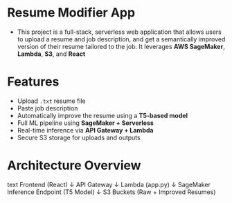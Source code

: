# Resume Modifier App

- This project is a full-stack, serverless web application that allows users to upload a resume and job description, and get a semantically improved version of their resume tailored to the job. It leverages **AWS SageMaker**, **Lambda**, **S3**, and **React**

# Features

- Upload `.txt` resume file
- Paste job description
- Automatically improve the resume using a **T5-based model**
- Full ML pipeline using **SageMaker + Serverless**
- Real-time inference via **API Gateway + Lambda**
- Secure S3 storage for uploads and outputs

# Architecture Overview

 text
Frontend (React)
    ↓
API Gateway
    ↓
Lambda (app.py)
    ↓
SageMaker Inference Endpoint (T5 Model)
    ↓
S3 Buckets (Raw + Improved Resumes)
